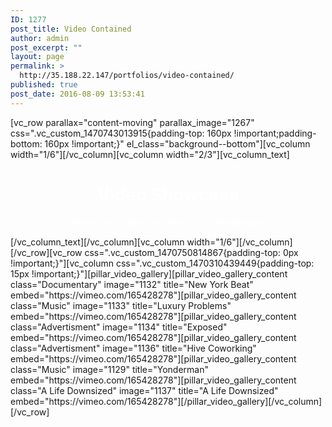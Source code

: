 ```yaml
---
ID: 1277
post_title: Video Contained
author: admin
post_excerpt: ""
layout: page
permalink: >
  http://35.188.22.147/portfolios/video-contained/
published: true
post_date: 2016-08-09 13:53:41
---
```

[vc_row parallax="content-moving" parallax_image="1267" css=".vc_custom_1470743013915{padding-top: 160px !important;padding-bottom: 160px !important;}" el_class="background--bottom"][vc_column width="1/6"][/vc_column][vc_column width="2/3"][vc_column_text]
<h1 style="text-align: center;"><span style="color: #ffffff;">Video Showcase</span></h1>
<p class="lead" style="text-align: center;"><span style="color: #ffffff;">Showcase a gallery of videos in a filterable grid</span></p>
[/vc_column_text][/vc_column][vc_column width="1/6"][/vc_column][/vc_row][vc_row css=".vc_custom_1470750814867{padding-top: 0px !important;}"][vc_column css=".vc_custom_1470310439449{padding-top: 15px !important;}"][pillar_video_gallery][pillar_video_gallery_content class="Documentary" image="1132" title="New York Beat" embed="https://vimeo.com/165428278"][pillar_video_gallery_content class="Music" image="1133" title="Luxury Problems" embed="https://vimeo.com/165428278"][pillar_video_gallery_content class="Advertisment" image="1134" title="Exposed" embed="https://vimeo.com/165428278"][pillar_video_gallery_content class="Advertisment" image="1136" title="Hive Coworking" embed="https://vimeo.com/165428278"][pillar_video_gallery_content class="Music" image="1129" title="Yonderman" embed="https://vimeo.com/165428278"][pillar_video_gallery_content class="A Life Downsized" image="1137" title="A Life Downsized" embed="https://vimeo.com/165428278"][/pillar_video_gallery][/vc_column][/vc_row]